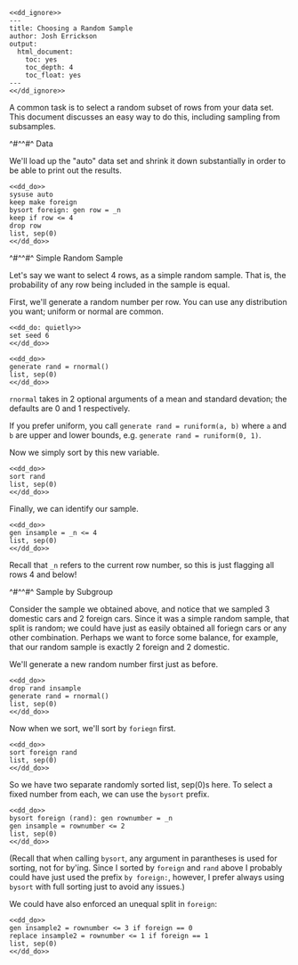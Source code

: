 ~~~~
<<dd_ignore>>
---
title: Choosing a Random Sample
author: Josh Errickson
output:
  html_document:
    toc: yes
    toc_depth: 4
    toc_float: yes
---
<</dd_ignore>>
~~~~

A common task is to select a random subset of rows from your data set. This document discusses an easy way to do this, including sampling from subsamples.

^#^^#^ Data

We'll load up the "auto" data set and shrink it down substantially in order to be able to print out the results.

~~~~
<<dd_do>>
sysuse auto
keep make foreign
bysort foreign: gen row = _n
keep if row <= 4
drop row
list, sep(0)
<</dd_do>>
~~~~

^#^^#^ Simple Random Sample

Let's say we want to select 4 rows, as a simple random sample. That is, the probability of any row being included in the sample is equal.

First, we'll generate a random number per row. You can use any distribution you want; uniform or normal are common.

~~~~
<<dd_do: quietly>>
set seed 6
<</dd_do>>
~~~~

~~~~
<<dd_do>>
generate rand = rnormal()
list, sep(0)
<</dd_do>>
~~~~

`rnormal` takes in 2 optional arguments of a mean and standard devation; the defaults are 0 and 1 respectively.

If you prefer uniform, you call `generate rand = runiform(a, b)` where `a` and `b` are upper and lower bounds, e.g. `generate rand = runiform(0, 1)`.

Now we simply sort by this new variable.

~~~~
<<dd_do>>
sort rand
list, sep(0)
<</dd_do>>
~~~~

Finally, we can identify our sample.

~~~~
<<dd_do>>
gen insample = _n <= 4
list, sep(0)
<</dd_do>>
~~~~

Recall that `_n` refers to the current row number, so this is just flagging all rows 4 and below!

^#^^#^ Sample by Subgroup

Consider the sample we obtained above, and notice that we sampled 3 domestic cars and 2 foreign cars. Since it was a simple random sample, that split
is random; we could have just as easily obtained all foriegn cars or any other combination. Perhaps we want to force some balance, for example, that
our random sample is exactly 2 foreign and 2 domestic.

We'll generate a new random number first just as before.

~~~~
<<dd_do>>
drop rand insample
generate rand = rnormal()
list, sep(0)
<</dd_do>>
~~~~

Now when we sort, we'll sort by `foriegn` first.

~~~~
<<dd_do>>
sort foreign rand
list, sep(0)
<</dd_do>>
~~~~

So we have two separate randomly sorted list, sep(0)s here. To select a fixed number from each, we can use the `bysort` prefix.

~~~~
<<dd_do>>
bysort foreign (rand): gen rownumber = _n
gen insample = rownumber <= 2
list, sep(0)
<</dd_do>>
~~~~

(Recall that when calling `bysort`, any argument in parantheses is used for sorting, not for by'ing. Since I sorted by `foreign` and `rand` above I
probably could have just used the prefix `by foreign:`, however, I prefer always using `bysort` with full sorting just to avoid any issues.)

We could have also enforced an unequal split in `foreign`:

~~~~
<<dd_do>>
gen insample2 = rownumber <= 3 if foreign == 0
replace insample2 = rownumber <= 1 if foreign == 1
list, sep(0)
<</dd_do>>
~~~~
